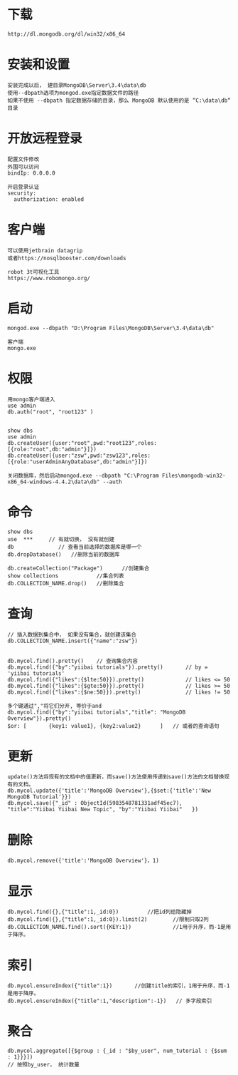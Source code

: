 # 下载

	http://dl.mongodb.org/dl/win32/x86_64

# 安装和设置

	安装完成以后， 建目录MongoDB\Server\3.4\data\db
	使用--dbpath选项为mongod.exe指定数据文件的路径
	如果不使用 --dbpath 指定数据存储的目录，那么 MongoDB 默认使用的是 “C:\data\db“ 目录

# 开放远程登录
	
	配置文件修改
	外围可以访问
	bindIp: 0.0.0.0

	开启登录认证	
	security:
	  authorization: enabled
	

# 客户端

	可以使用jetbrain datagrip
	或者https://nosqlbooster.com/downloads

	robot 3t可视化工具
	https://www.robomongo.org/
	

# 启动

	mongod.exe --dbpath "D:\Program Files\MongoDB\Server\3.4\data\db"

	客户端
	mongo.exe

# 权限

	用mongo客户端进入
	use admin
	db.auth("root", "root123" )
	

	show dbs
	use admin
	db.createUser({user:"root",pwd:"root123",roles:[{role:"root",db:"admin"}]})
	db.createUser({user:"zsw",pwd:"zsw123",roles:[{role:"userAdminAnyDatabase",db:"admin"}]})

	关闭数据库，然后启动mongod.exe --dbpath "C:\Program Files\mongodb-win32-x86_64-windows-4.4.2\data\db" --auth


# 命令

	show dbs
	use  ***     // 有就切换， 没有就创建
	db				// 查看当前选择的数据库是哪一个
	db.dropDatabase()	//删除当前的数据库

	db.createCollection("Package")		//创建集合
	show collections    		//集合列表
	db.COLLECTION_NAME.drop()  	//删除集合

# 查询

	// 插入数据到集合中， 如果没有集合，就创建该集合
	db.COLLECTION_NAME.insert({"name":"zsw"})
	

	db.mycol.find().pretty()	// 查询集合内容
	db.mycol.find({"by":"yiibai tutorials"}).pretty()		// by = 'yiibai tutorials'
	db.mycol.find({"likes":{$lte:50}}).pretty()				// likes <= 50
	db.mycol.find({"likes":{$gte:50}}).pretty()				// likes >= 50
	db.mycol.find({"likes":{$ne:50}}).pretty()				// likes != 50

	多个键通过","将它们分开, 等价于and
	db.mycol.find({"by":"yiibai tutorials","title": "MongoDB Overview"}).pretty()
	$or: [	     {key1: value1}, {key2:value2}      ]   // 或者的查询语句


# 更新

	update()方法将现有的文档中的值更新，而save()方法使用传递到save()方法的文档替换现有的文档。
	db.mycol.update({'title':'MongoDB Overview'},{$set:{'title':'New MongoDB Tutorial'}})
	db.mycol.save({"_id" : ObjectId(5983548781331adf45ec7), "title":"Yiibai Yiibai New Topic", "by":"Yiibai Yiibai"   })


# 删除

	db.mycol.remove({'title':'MongoDB Overview'}，1)

# 显示

	db.mycol.find({},{"title":1,_id:0})			//把id列给隐藏掉
	db.mycol.find({},{"title":1,_id:0}).limit(2)		//限制只取2列
	db.COLLECTION_NAME.find().sort({KEY:1})				//1用于升序，而-1是用于降序。

	

# 索引

	db.mycol.ensureIndex({"title":1})		//创建title的索引，1用于升序，而-1是用于降序。
	db.mycol.ensureIndex({"title":1,"description":-1})   // 多字段索引


# 聚合

 	db.mycol.aggregate([{$group : {_id : "$by_user", num_tutorial : {$sum : 1}}}])
	// 按照by_user， 统计数量

